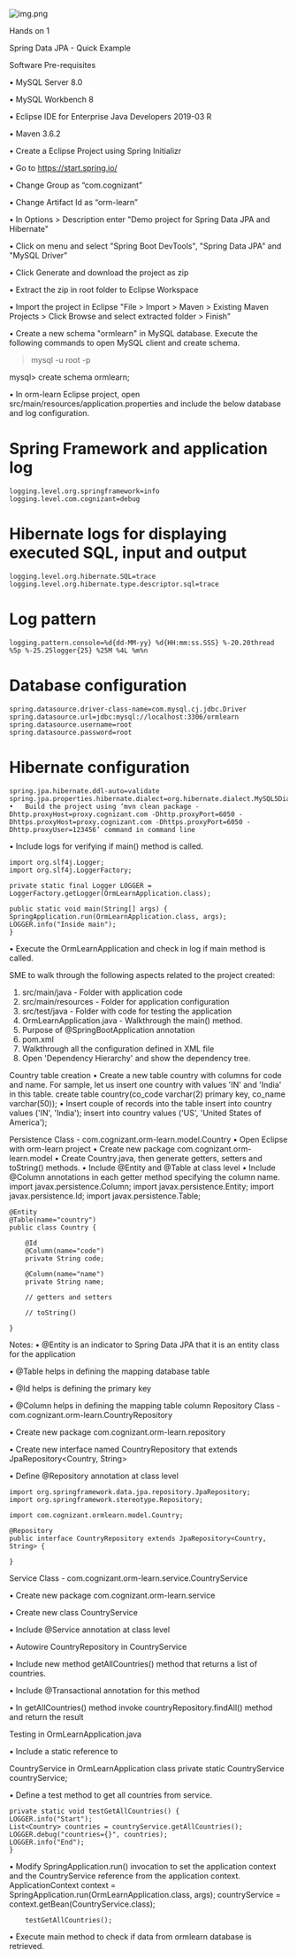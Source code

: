 

![img.png](output.png)

Hands on 1

Spring Data JPA - Quick Example

Software Pre-requisites

•	MySQL Server 8.0

•	MySQL Workbench 8

•	Eclipse IDE for Enterprise Java Developers 2019-03 R

•	Maven 3.6.2

• Create a Eclipse Project using Spring Initializr

•	Go to https://start.spring.io/

•	Change Group as “com.cognizant”

•	Change Artifact Id as “orm-learn”

•	In Options > Description enter "Demo project for Spring Data JPA and Hibernate"

•	Click on menu and select "Spring Boot DevTools", "Spring Data JPA" and "MySQL Driver"

•	Click Generate and download the project as zip

•	Extract the zip in root folder to Eclipse Workspace

•	Import the project in Eclipse "File > Import > Maven > Existing Maven Projects > Click Browse and select extracted folder > Finish"

•	Create a new schema "ormlearn" in MySQL database. Execute the following commands to open MySQL client and create schema.

> mysql -u root -p

mysql> create schema ormlearn;

•	In orm-learn Eclipse project, open src/main/resources/application.properties and include the below database and log configuration.

# Spring Framework and application log

    logging.level.org.springframework=info
    logging.level.com.cognizant=debug

# Hibernate logs for displaying executed SQL, input and output
    logging.level.org.hibernate.SQL=trace
    logging.level.org.hibernate.type.descriptor.sql=trace

# Log pattern
    logging.pattern.console=%d{dd-MM-yy} %d{HH:mm:ss.SSS} %-20.20thread %5p %-25.25logger{25} %25M %4L %m%n

# Database configuration
    spring.datasource.driver-class-name=com.mysql.cj.jdbc.Driver
    spring.datasource.url=jdbc:mysql://localhost:3306/ormlearn
    spring.datasource.username=root
    spring.datasource.password=root

# Hibernate configuration
    spring.jpa.hibernate.ddl-auto=validate
    spring.jpa.properties.hibernate.dialect=org.hibernate.dialect.MySQL5Dialect
    •	Build the project using ‘mvn clean package -Dhttp.proxyHost=proxy.cognizant.com -Dhttp.proxyPort=6050 -Dhttps.proxyHost=proxy.cognizant.com -Dhttps.proxyPort=6050 -Dhttp.proxyUser=123456’ command in command line
•	Include logs for verifying if main() method is called.

    import org.slf4j.Logger;
    import org.slf4j.LoggerFactory;

    private static final Logger LOGGER = LoggerFactory.getLogger(OrmLearnApplication.class);
    
    public static void main(String[] args) {
    SpringApplication.run(OrmLearnApplication.class, args);
    LOGGER.info("Inside main");
    }

•	Execute the OrmLearnApplication and check in log if main method is called.

SME to walk through the following aspects related to the project created:
1.	src/main/java - Folder with application code
2.	src/main/resources - Folder for application configuration
3.	src/test/java - Folder with code for testing the application
4.	OrmLearnApplication.java - Walkthrough the main() method.
5.	Purpose of @SpringBootApplication annotation
6.	pom.xml
1.	Walkthrough all the configuration defined in XML file
2.	Open 'Dependency Hierarchy' and show the dependency tree.

Country table creation
      •	Create a new table country with columns for code and name. For sample, let us insert one country with values 'IN' and 'India' in this table.
      create table country(co_code varchar(2) primary key, co_name varchar(50));
      •	Insert couple of records into the table
      insert into country values ('IN', 'India');
      insert into country values ('US', 'United States of America');

Persistence Class - com.cognizant.orm-learn.model.Country
•	Open Eclipse with orm-learn project
•	Create new package com.cognizant.orm-learn.model
•	Create Country.java, then generate getters, setters and toString() methods.
•	Include @Entity and @Table at class level
•	Include @Column annotations in each getter method specifying the column name.
    import javax.persistence.Column;
    import javax.persistence.Entity;
    import javax.persistence.Id;
    import javax.persistence.Table;
    
    @Entity
    @Table(name="country")
    public class Country {
    
        @Id
        @Column(name="code")
        private String code;
        
        @Column(name="name")
        private String name;
        
        // getters and setters
        
        // toString()
        
    }

Notes:
•	@Entity is an indicator to Spring Data JPA that it is an entity class for the application

•	@Table helps in defining the mapping database table

•	@Id helps is defining the primary key

•	@Column helps in defining the mapping table column
Repository Class - com.cognizant.orm-learn.CountryRepository

•	Create new package com.cognizant.orm-learn.repository

•	Create new interface named CountryRepository that extends JpaRepository<Country, String>

•	Define @Repository annotation at class level

    import org.springframework.data.jpa.repository.JpaRepository;
    import org.springframework.stereotype.Repository;

    import com.cognizant.ormlearn.model.Country;

    @Repository
    public interface CountryRepository extends JpaRepository<Country, String> {
    
    }

Service Class - com.cognizant.orm-learn.service.CountryService

•	Create new package com.cognizant.orm-learn.service

•	Create new class CountryService

•	Include @Service annotation at class level

•	Autowire CountryRepository in CountryService

•	Include new method getAllCountries() method that returns a list of countries.

•	Include @Transactional annotation for this method

•	In getAllCountries() method invoke countryRepository.findAll() method and return the result

Testing in OrmLearnApplication.java

•	Include a static reference to 

CountryService in OrmLearnApplication class
    private static CountryService countryService;

•	Define a test method to get all countries from service.

    private static void testGetAllCountries() {
    LOGGER.info("Start");
    List<Country> countries = countryService.getAllCountries();
    LOGGER.debug("countries={}", countries);
    LOGGER.info("End");
    }
•	Modify SpringApplication.run() invocation to set the application context and the CountryService reference from the application context.
    ApplicationContext context = SpringApplication.run(OrmLearnApplication.class, args);
    countryService = context.getBean(CountryService.class);

        testGetAllCountries();

•	Execute main method to check if data from ormlearn database is retrieved.
